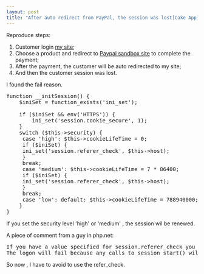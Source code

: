 ```yaml
---
layout: post
title: "After auto redirect from PayPal, the session was lost[Cake App]"
---
```


Reproduce steps:

1. Customer login <a href="https://www.mysite.com">my site</a>;
2. Choose a product and redirect to <a href="https://developer.paypal.com/cgi-bin/devscr">Paypal sandbox site</a> to complete the payment;
3. After the payment, the customer will be auto redirected to my site;
4. And then the customer session was lost.

I found the fail reason.

<pre name="code" class="php">
function __initSession() {
	$iniSet = function_exists('ini_set');

	if ($iniSet && env('HTTPS')) {
		ini_set('session.cookie_secure', 1); 
	} 
	switch ($this->security) {
	 case 'high': $this->cookieLifeTime = 0;
	 if ($iniSet) {
	 ini_set('session.referer_check', $this->host);
	 } 
	 break;
	 case 'medium': $this->cookieLifeTime = 7 * 86400;
	 if ($iniSet) {
	 ini_set('session.referer_check', $this->host);
	 } 
	 break;
	 case 'low': default: $this->cookieLifeTime = 788940000; break;
	}
}
</pre>

If you set the security level 'high' or 'medium' , the session wil be renewed.

A piece of comment from a guy in php.net:
<pre name="code" class="html">
If you have a value specified for session.referer_check you may run into difficulty when someone accesses your site and attempts to log in with a mis-capitalized URL.  
The logon will fail because any calls to session_start() will result in the existing session being trashed and a new one being created.  This becomes a bigger problem when the logon is followed by a header("Location: ...") redirect, because the session_start() at the top of the page will fail.</pre>
So now , I have to avoid to use the refer_check.